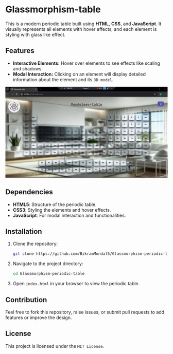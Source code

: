 # Glassmorphism-table

This is a modern periodic table built using **HTML**, **CSS**, and **JavaScript**. It visually represents all elements with hover effects, and each element is styling with glass like effect. 
   
   ## Features
   
   - **Interactive Elements:** Hover over elements to see effects like scaling and shadows.
   - **Modal Interaction:** Clicking on an element will display detailed information about the element and its `3D model`.
   
   ![Alt text](image.jpg)

   
   ## Dependencies 
   
   - **HTML5**: Structure of the periodic table.
   - **CSS3**: Styling the elements and hover effects.
   - **JavaScript**: For modal interaction and functionalities.
   
   ## Installation
   
   1. Clone the repository:
      ```bash
      git clone https://github.com/BikramMondal5/Glassmorphism-periodic-table.git
      ```
      
   2. Navigate to the project directory:
      ```bash
      cd Glassmorphism-periodic-table
      ```
      
   3. Open `index.html` in your browser to view the periodic table.
   
   ## Contribution
   
   Feel free to fork this repository, raise issues, or submit pull requests to add features or improve the design.
   
   ## License
   
   This project is licensed under the `MIT License`.

